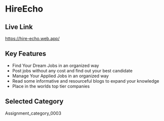 
# HireEcho


## Live Link

https://hire-echo.web.app/


## Key Features

- Find Your Dream Jobs in an organized way
- Post jobs without any cost and find out your best candidate
- Manage Your Applied Jobs in an organized way
- Read some informative and resourceful blogs to expand your knowledge
- Place in the worlds top tier companies


## Selected Category

Assignment_category_0003